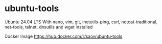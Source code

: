 # ubuntu-tools
Ubuntu 24.04 LTS With nano, vim, git, inetutils-ping, curl, netcat-traditional, net-tools, telnet, dnsutils and wget installed

Docker Image
https://hub.docker.com/r/saov/ubuntu-tools
